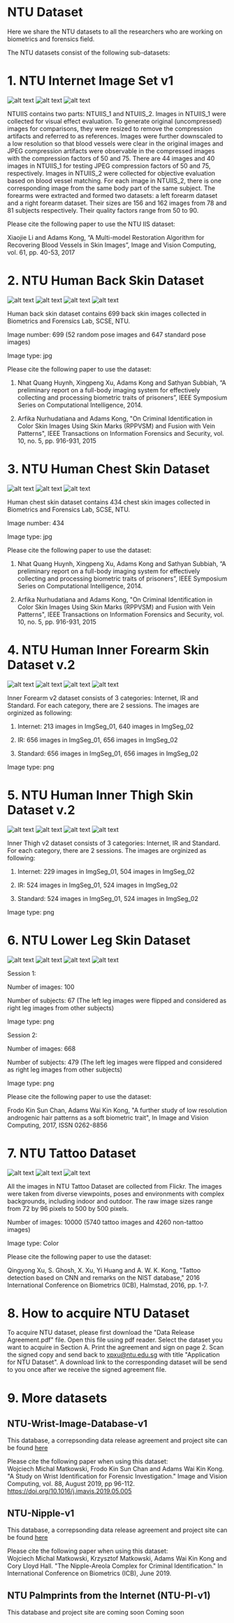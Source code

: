 # NTU Dataset
Here we share the NTU datasets to all the researchers who are working on biometrics and forensics field.

The NTU datasets consist of the following sub-datasets:
# 1. NTU Internet Image Set v1

![alt text](https://github.com/BFLTeam/NTU_Dataset/blob/master/Sample%20Images/Internet%20Images/02.jpg) ![alt text](https://github.com/BFLTeam/NTU_Dataset/blob/master/Sample%20Images/Internet%20Images/15.jpg) ![alt text](https://github.com/BFLTeam/NTU_Dataset/blob/master/Sample%20Images/Internet%20Images/29.jpg)

NTUIIS contains two parts: NTUIIS_1 and NTUIIS_2. Images in NTUIIS_1 were collected for visual effect evaluation. To generate original (uncompressed) images for comparisons, they were resized to remove the compression artifacts and referred to as references. Images were further downscaled to a low resolution so that blood vessels were clear in the original images and JPEG compression artifacts were observable in the compressed images with the compression factors of 50 and 75. There are 44 images and 40 images in NTUIIS_1 for testing JPEG compression factors of 50 and 75, respectively. Images in NTUIIS_2 were collected for objective evaluation based on blood vessel matching. For each image in NTUIIS_2, there is one corresponding image from the same body part of the same subject. The forearms were extracted and formed two datasets: a left forearm dataset and a right forearm dataset. Their sizes are 156 and 162 images from 78 and 81 subjects respectively. Their quality factors range from 50 to 90. 

Please cite the following paper to use the NTU IIS dataset:

Xiaojie Li and Adams Kong, “A Multi-model Restoration Algorithm for Recovering Blood Vessels in Skin Images”, Image and Vision Computing, vol. 61, pp. 40-53, 2017


# 2. NTU Human Back Skin Dataset

![alt text](https://github.com/BFLTeam/NTU_Dataset/blob/master/Sample%20Images/Back/0182_02_02.jpg) ![alt text](https://github.com/BFLTeam/NTU_Dataset/blob/master/Sample%20Images/Back/0184_01_01.jpg) ![alt text](https://github.com/BFLTeam/NTU_Dataset/blob/master/Sample%20Images/Back/0187_01_01.jpg) ![alt text](https://github.com/BFLTeam/NTU_Dataset/blob/master/Sample%20Images/Back/0188_01_01.jpg)

Human back skin dataset contains 699 back skin images collected in Biometrics and Forensics Lab, SCSE, NTU.

Image number: 699 (52 random pose images and 647 standard pose images)

Image type: jpg

Please cite the following paper to use the dataset:

1. Nhat Quang Huynh, Xingpeng Xu, Adams Kong and Sathyan Subbiah, “A preliminary report on a full-body imaging system for effectively collecting and processing biometric traits of prisoners”, IEEE Symposium Series on Computational Intelligence, 2014.

2. Arfika Nurhudatiana and Adams Kong, "On Criminal Identification in Color Skin Images Using Skin Marks (RPPVSM) and Fusion with Vein Patterns", IEEE Transactions on Information Forensics and Security, vol. 10, no. 5, pp. 916-931, 2015


# 3. NTU Human Chest Skin Dataset

![alt text](https://github.com/BFLTeam/NTU_Dataset/blob/master/Sample%20Images/Chest/0174_01_01.jpg) ![alt text](https://github.com/BFLTeam/NTU_Dataset/blob/master/Sample%20Images/Chest/0181_01_01.jpg) ![alt text](https://github.com/BFLTeam/NTU_Dataset/blob/master/Sample%20Images/Chest/0191_01_01.jpg)

Human chest skin dataset contains 434 chest skin images collected in Biometrics and Forensics Lab, SCSE, NTU.

Image number: 434

Image type: jpg

Please cite the following paper to use the dataset:

1. Nhat Quang Huynh, Xingpeng Xu, Adams Kong and Sathyan Subbiah, “A preliminary report on a full-body imaging system for effectively collecting and processing biometric traits of prisoners”, IEEE Symposium Series on Computational Intelligence, 2014.

2. Arfika Nurhudatiana and Adams Kong, "On Criminal Identification in Color Skin Images Using Skin Marks (RPPVSM) and Fusion with Vein Patterns", IEEE Transactions on Information Forensics and Security, vol. 10, no. 5, pp. 916-931, 2015


# 4. NTU Human Inner Forearm Skin Dataset v.2

![alt text](https://github.com/BFLTeam/NTU_Dataset/blob/master/Sample%20Images/Inner%20Forearm/seg_AL0013_00_02_04.png) ![alt text](https://github.com/BFLTeam/NTU_Dataset/blob/master/Sample%20Images/Inner%20Forearm/seg_AL0017_00_02_01.png) ![alt text](https://github.com/BFLTeam/NTU_Dataset/blob/master/Sample%20Images/Inner%20Forearm/seg_AL0018_00_02_01.png) ![alt text](https://github.com/BFLTeam/NTU_Dataset/blob/master/Sample%20Images/Inner%20Forearm/seg_AL0020_00_02_02.png)

Inner Forearm v2 dataset consists of 3 categories: Internet, IR and Standard. For each category, there are 2 sessions. The images are orginized as following:

1. Internet: 213 images in ImgSeg_01, 640 images in ImgSeg_02

2. IR: 656 images in ImgSeg_01, 656 images in ImgSeg_02

3. Standard: 656 images in ImgSeg_01, 656 images in ImgSeg_02

Image type: png


# 5. NTU Human Inner Thigh Skin Dataset v.2

![alt text](https://github.com/BFLTeam/NTU_Dataset/blob/master/Sample%20Images/Inner%20Thigh/seg_TL0006_00_01_01.png) ![alt text](https://github.com/BFLTeam/NTU_Dataset/blob/master/Sample%20Images/Inner%20Thigh/seg_TL0013_00_01_01.png) ![alt text](https://github.com/BFLTeam/NTU_Dataset/blob/master/Sample%20Images/Inner%20Thigh/seg_TL0014_00_01_01.png) ![alt text](https://github.com/BFLTeam/NTU_Dataset/blob/master/Sample%20Images/Inner%20Thigh/seg_TL0031_00_01_01.png)

Inner Thigh v2 dataset consists of 3 categories: Internet, IR and Standard. For each category, there are 2 sessions. The images are orginized as following:

1. Internet: 229 images in ImgSeg_01, 504 images in ImgSeg_02

2. IR: 524 images in ImgSeg_01, 524 images in ImgSeg_02

3. Standard: 524 images in ImgSeg_01, 524 images in ImgSeg_02

Image type: png

# 6. NTU Lower Leg Skin Dataset

![alt text](https://github.com/BFLTeam/NTU_Dataset/blob/master/Sample%20Images/Lower%20Legs/seg_YL0009_00_02_01.png) ![alt text](https://github.com/BFLTeam/NTU_Dataset/blob/master/Sample%20Images/Lower%20Legs/seg_YL0026_00_02_01.png) ![alt text](https://github.com/BFLTeam/NTU_Dataset/blob/master/Sample%20Images/Lower%20Legs/seg_YL0034_00_02_01.png) ![alt text](https://github.com/BFLTeam/NTU_Dataset/blob/master/Sample%20Images/Lower%20Legs/seg_YL0036_00_02_02.png)

Session 1:

Number of images: 100

Number of subjects: 67 (The left leg images were flipped and considered as right leg images from other subjects)

Image type: png


Session 2:

Number of images: 668

Number of subjects: 479 (The left leg images were flipped and considered as right leg images from other subjects)

Image type: png


Please cite the following paper to use the dataset:

Frodo Kin Sun Chan, Adams Wai Kin Kong, "A further study of low resolution androgenic hair patterns as a soft biometric trait", In Image and Vision Computing, 2017, ISSN 0262-8856


# 7. NTU Tattoo Dataset

![alt text](https://github.com/BFLTeam/NTU_Dataset/blob/master/Sample%20Images/Tattoo/100004.jpg) ![alt text](https://github.com/BFLTeam/NTU_Dataset/blob/master/Sample%20Images/Tattoo/100005.jpg) ![alt text](https://github.com/BFLTeam/NTU_Dataset/blob/master/Sample%20Images/Tattoo/100017.jpg)

All the images in NTU Tattoo Dataset are collected from Flickr. The images were taken from diverse viewpoints, poses and environments with complex backgrounds, including indoor and outdoor. The raw image sizes range from 72 by 96 pixels to 500 by 500 pixels.

Number of images: 10000 (5740 tattoo images and 4260 non-tattoo images)

Image type: Color

Please cite the following paper to use the dataset:

Qingyong Xu, S. Ghosh, X. Xu, Yi Huang and A. W. K. Kong, "Tattoo detection based on CNN and remarks on the NIST database," 2016 International Conference on Biometrics (ICB), Halmstad, 2016, pp. 1-7.


# 8. How to acquire NTU Dataset
To acquire NTU dataset, please first download the "Data Release Agreement.pdf" file. Open this file using pdf reader. Select the dataset you want to acquire in Section A. Print the agreement and sign on page 2. Scan the signed copy and send back to xpxu@ntu.edu.sg with title "Application for NTU Dataset". A download link to the corresponding dataset will be send to you once after we receive the signed agreement file.

# 9. More datasets 

## NTU-Wrist-Image-Database-v1
This database, a correpsonding data release agreement and project site can be found [here](https://github.com/matkowski-voy/Wrist-Identification-for-Forensic-Investigation)

Please cite the following paper when using this dataset:\
Wojciech Michal Matkowski, Frodo Kin Sun Chan and Adams Wai Kin Kong. "A Study on Wrist Identification for Forensic Investigation." Image and Vision Computing, vol. 88, August 2019, pp 96-112. https://doi.org/10.1016/j.imavis.2019.05.005

## NTU-Nipple-v1 
This database, a correpsonding data release agreement and project site can be found [here](https://github.com/matkowski-voy/The-Nipple-Areola-Complex-for-Criminal-Identification) 

Please cite the following paper when using this dataset:\
Wojciech Michal Matkowski, Krzysztof Matkowski, Adams Wai Kin Kong and Cory Lloyd Hall. "The Nipple-Areola Complex for Criminal Identification." In International Conference on Biometrics (ICB), June 2019.

## NTU Palmprints from the Internet (NTU-PI-v1) 
This database and project site are coming soon
Coming soon
